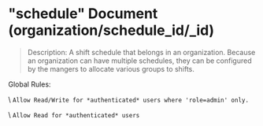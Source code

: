 # "schedule" Document (organization/schedule_id/_id)

> Description: A shift schedule that belongs in an organization. Because an organization can have multiple schedules, they can be configured by the mangers to allocate various groups to shifts.

Global Rules:

\ ```Allow Read/Write for *authenticated* users where 'role=admin' only.```

\ ```Allow Read for *authenticated* users```
